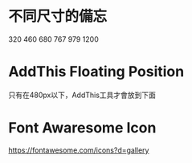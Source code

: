 # 不同尺寸的備忘
320
460
680
767
979
1200

# AddThis Floating Position

只有在480px以下，AddThis工具才會放到下面

# Font Awaresome Icon
https://fontawesome.com/icons?d=gallery